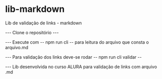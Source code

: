 # lib-markdown

Lib de validação de links - markdown 

--- Clone o repositório ---

--- Execute com -- npm run cli --  para leitura do arquivo que consta o arquivo.md 

--- Para validação dos links deve-se rodar -- npm run cli validar --

--- Lib desenvolvida no curso ALURA para validação de links com arquivo .md 

